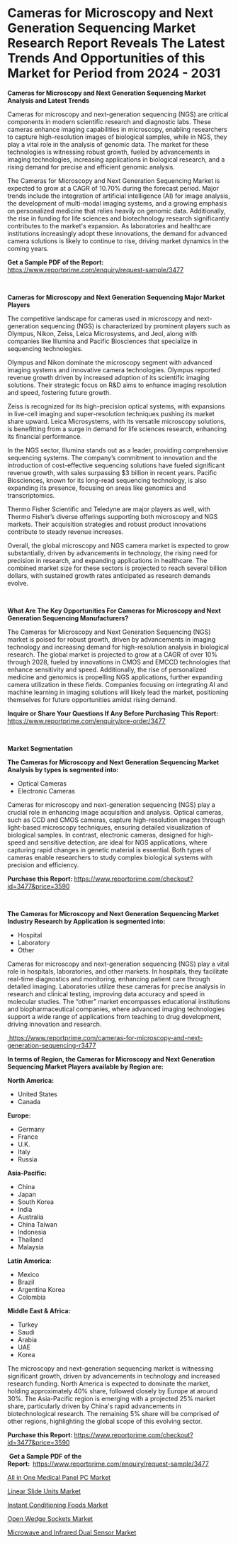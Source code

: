 <p><h1>Cameras for Microscopy and Next Generation Sequencing Market Research Report Reveals The Latest Trends And Opportunities of this Market for Period from 2024 - 2031</h1></p><p><strong>Cameras for Microscopy and Next Generation Sequencing Market Analysis and Latest Trends</strong></p>
<p><p>Cameras for microscopy and next-generation sequencing (NGS) are critical components in modern scientific research and diagnostic labs. These cameras enhance imaging capabilities in microscopy, enabling researchers to capture high-resolution images of biological samples, while in NGS, they play a vital role in the analysis of genomic data. The market for these technologies is witnessing robust growth, fueled by advancements in imaging technologies, increasing applications in biological research, and a rising demand for precise and efficient genomic analysis.</p><p>The Cameras for Microscopy and Next Generation Sequencing Market is expected to grow at a CAGR of 10.70% during the forecast period. Major trends include the integration of artificial intelligence (AI) for image analysis, the development of multi-modal imaging systems, and a growing emphasis on personalized medicine that relies heavily on genomic data. Additionally, the rise in funding for life sciences and biotechnology research significantly contributes to the market's expansion. As laboratories and healthcare institutions increasingly adopt these innovations, the demand for advanced camera solutions is likely to continue to rise, driving market dynamics in the coming years.</p></p>
<p><strong>Get a Sample PDF of the Report:&nbsp;</strong> <a href="https://www.reportprime.com/enquiry/request-sample/3477">https://www.reportprime.com/enquiry/request-sample/3477</a></p>
<p>&nbsp;</p>
<p><strong>Cameras for Microscopy and Next Generation Sequencing Major Market Players</strong></p>
<p><p>The competitive landscape for cameras used in microscopy and next-generation sequencing (NGS) is characterized by prominent players such as Olympus, Nikon, Zeiss, Leica Microsystems, and Jeol, along with companies like Illumina and Pacific Biosciences that specialize in sequencing technologies. </p><p>Olympus and Nikon dominate the microscopy segment with advanced imaging systems and innovative camera technologies. Olympus reported revenue growth driven by increased adoption of its scientific imaging solutions. Their strategic focus on R&D aims to enhance imaging resolution and speed, fostering future growth.</p><p>Zeiss is recognized for its high-precision optical systems, with expansions in live-cell imaging and super-resolution techniques pushing its market share upward. Leica Microsystems, with its versatile microscopy solutions, is benefitting from a surge in demand for life sciences research, enhancing its financial performance.</p><p>In the NGS sector, Illumina stands out as a leader, providing comprehensive sequencing systems. The company’s commitment to innovation and the introduction of cost-effective sequencing solutions have fueled significant revenue growth, with sales surpassing $3 billion in recent years. Pacific Biosciences, known for its long-read sequencing technology, is also expanding its presence, focusing on areas like genomics and transcriptomics.</p><p>Thermo Fisher Scientific and Teledyne are major players as well, with Thermo Fisher’s diverse offerings supporting both microscopy and NGS markets. Their acquisition strategies and robust product innovations contribute to steady revenue increases.</p><p>Overall, the global microscopy and NGS camera market is expected to grow substantially, driven by advancements in technology, the rising need for precision in research, and expanding applications in healthcare. The combined market size for these sectors is projected to reach several billion dollars, with sustained growth rates anticipated as research demands evolve.</p></p>
<p>&nbsp;</p>
<p><strong>What Are The Key Opportunities For Cameras for Microscopy and Next Generation Sequencing Manufacturers?</strong></p>
<p><p>The Cameras for Microscopy and Next Generation Sequencing (NGS) market is poised for robust growth, driven by advancements in imaging technology and increasing demand for high-resolution analysis in biological research. The global market is projected to grow at a CAGR of over 10% through 2028, fueled by innovations in CMOS and EMCCD technologies that enhance sensitivity and speed. Additionally, the rise of personalized medicine and genomics is propelling NGS applications, further expanding camera utilization in these fields. Companies focusing on integrating AI and machine learning in imaging solutions will likely lead the market, positioning themselves for future opportunities amidst rising demand.</p></p>
<p><strong>Inquire or Share Your Questions If Any Before Purchasing This Report:</strong> <a href="https://www.reportprime.com/enquiry/pre-order/3477">https://www.reportprime.com/enquiry/pre-order/3477</a></p>
<p>&nbsp;</p>
<p><strong>Market Segmentation</strong></p>
<p><strong>The Cameras for Microscopy and Next Generation Sequencing Market Analysis by types is segmented into:</strong></p>
<p><ul><li>Optical Cameras</li><li>Electronic Cameras</li></ul></p>
<p><p>Cameras for microscopy and next-generation sequencing (NGS) play a crucial role in enhancing image acquisition and analysis. Optical cameras, such as CCD and CMOS cameras, capture high-resolution images through light-based microscopy techniques, ensuring detailed visualization of biological samples. In contrast, electronic cameras, designed for high-speed and sensitive detection, are ideal for NGS applications, where capturing rapid changes in genetic material is essential. Both types of cameras enable researchers to study complex biological systems with precision and efficiency.</p></p>
<p><strong>Purchase this Report:&nbsp;</strong><a href="https://www.reportprime.com/checkout?id=3477&price=3590">https://www.reportprime.com/checkout?id=3477&price=3590</a></p>
<p>&nbsp;</p>
<p><strong>The Cameras for Microscopy and Next Generation Sequencing Market Industry Research by Application is segmented into:</strong></p>
<p><ul><li>Hospital</li><li>Laboratory</li><li>Other</li></ul></p>
<p><p>Cameras for microscopy and next-generation sequencing (NGS) play a vital role in hospitals, laboratories, and other markets. In hospitals, they facilitate real-time diagnostics and monitoring, enhancing patient care through detailed imaging. Laboratories utilize these cameras for precise analysis in research and clinical testing, improving data accuracy and speed in molecular studies. The “other” market encompasses educational institutions and biopharmaceutical companies, where advanced imaging technologies support a wide range of applications from teaching to drug development, driving innovation and research.</p></p>
<p><a href="https://www.reportprime.com/cameras-for-microscopy-and-next-generation-sequencing-r3477">&nbsp;https://www.reportprime.com/cameras-for-microscopy-and-next-generation-sequencing-r3477</a></p>
<p><strong>In terms of Region, the Cameras for Microscopy and Next Generation Sequencing Market Players available by Region are:</strong></p>
<p>
    <p> <strong> North America: </strong>
        <ul>
            <li>United States</li>
            <li>Canada</li>
        </ul>
        </p> 
    <p> <strong> Europe: </strong>
        <ul>
            <li>Germany</li>
            <li>France</li>
            <li>U.K.</li>
            <li>Italy</li>
            <li>Russia</li>
        </ul>
        </p> 
    <p> <strong> Asia-Pacific: </strong>
        <ul>
            <li>China</li>
            <li>Japan</li>
            <li>South Korea</li>
            <li>India</li>
            <li>Australia</li>
            <li>China Taiwan</li>
            <li>Indonesia</li>
            <li>Thailand</li>
            <li>Malaysia</li>
        </ul>
        </p> 
    <p> <strong> Latin America: </strong>
        <ul>
            <li>Mexico</li>
            <li>Brazil</li>
            <li>Argentina Korea</li>
            <li>Colombia</li>
        </ul>
        </p> 
    <p> <strong> Middle East & Africa: </strong>
        <ul>
            <li>Turkey</li>
            <li>Saudi</li>
            <li>Arabia</li>
            <li>UAE</li>
            <li>Korea</li>
        </ul>
    </p>
    </p>
<p><p>The microscopy and next-generation sequencing market is witnessing significant growth, driven by advancements in technology and increased research funding. North America is expected to dominate the market, holding approximately 40% share, followed closely by Europe at around 30%. The Asia-Pacific region is emerging with a projected 25% market share, particularly driven by China's rapid advancements in biotechnological research. The remaining 5% share will be comprised of other regions, highlighting the global scope of this evolving sector.</p></p>
<p><strong>Purchase this Report: </strong><a href="https://www.reportprime.com/checkout?id=3477&price=3590">https://www.reportprime.com/checkout?id=3477&price=3590</a></p>
<p>&nbsp;<strong>Get a Sample PDF of the Report:&nbsp;&nbsp;</strong><a href="https://www.reportprime.com/enquiry/request-sample/3477">https://www.reportprime.com/enquiry/request-sample/3477</a></p>
<p><strong></strong></p>
<p><p><a href="https://github.com/mabutironaldo/Market-Research-Report-List-6/blob/main/all-in-one-medical-panel-pc-market.md">All in One Medical Panel PC Market</a></p><p><a href="https://www.linkedin.com/pulse/linear-slide-units-market-overview-regional-outlook-competitive-kwtof?trackingId=x%2FVSO1cSRDeQbQRyq1Ck2Q%3D%3D">Linear Slide Units Market</a></p><p><a href="https://issuu.com/reportprime-2/docs/instant-conditioning-foods-market-s_567c8439c5abd7">Instant Conditioning Foods Market</a></p><p><a href="https://issuu.com/reportprime-2/docs/open-wedge-sockets-market-size-2030_c6676580acb892">Open Wedge Sockets Market</a></p><p><a href="https://github.com/napierswinnyfg/Market-Research-Report-List-1/blob/main/microwave-and-infrared-dual-sensor-market.md">Microwave and Infrared Dual Sensor Market</a></p></p>